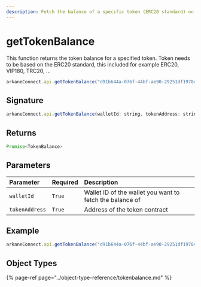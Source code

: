```yaml
---
description: Fetch the balance of a specific token (ERC20 standard) on a specific wallet
---
```


# getTokenBalance

This function returns the token balance for a specified token. Token needs to be based on the ERC20 standard, this included for example ERC20, VIP180, TRC20, ...

```javascript
arkaneConnect.api.getTokenBalance("d91b644a-076f-44bf-ae90-29251df19784", "0xB8c77482e45F1F44dE1745F52C74426C631bDD52");
```

## Signature

```javascript
arkaneConnect.api.getTokenBalance(walletId: string, tokenAddress: string): Promise<TokenBalance>
```

## Returns

```javascript
Promise<TokenBalance>
```

## Parameters

| Parameter | Required | Description |
| :--- | :--- | :--- |
| `walletId` | `True` | Wallet ID of the wallet you want to fetch the balance of |
| `tokenAddress` | `True` | Address of the token contract |

## Example

```javascript
arkaneConnect.api.getTokenBalance("d91b644a-076f-44bf-ae90-29251df19784", "0xB8c77482e45F1F44dE1745F52C74426C631bDD52");
```

## Object Types

{% page-ref page="../object-type-reference/tokenbalance.md" %}





